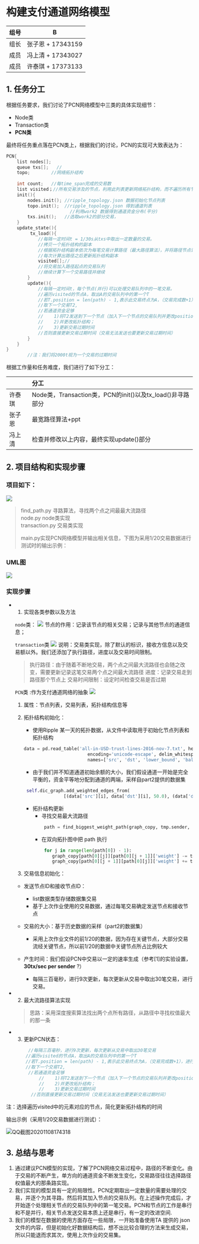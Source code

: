 # 构建支付通道网络模型

| 组号 | B       |
| ---- | ----------- |
| 组长 | 张子恩 + 17343159  |
| 成员 | 冯上清 + 17343027 |
| 成员 | 许泰琪 + 17373133 |

## 1. 任务分工
根据任务要求，我们讨论了PCN网络模型中三类的具体实现细节：

- Node类
- Transaction类
- **PCN类**

最终将任务重点落在PCN类上，根据我们的讨论，PCN的实现可大致表达为：

```c
PCN{
	list nodes[];
	queue txs[];   //
	topo;        //网络拓扑结构
	
	int count;   //每time_span完成的交易数
	list visited；//所有交易涉及的节点，利用此列表更新网络拓扑结构，而不遍历所有节点，减少工作量
	init(){         
		nodes.init(); //ripple_topology.json 数据初始化节点列表
		topo.init();  //ripple_topology.json 得到通道列表
						//利用work2 数据得到通道资金分布(平分)
		txs.init();   //选取work2的部分交易，				
	}
	update_state(){
		 tx_load(){
            //每隔一定时间t = 1/30s从txs中取出一定数量的交易。
            //拷贝一个拓扑结构的副本
            //根据拓扑结构副本依次为每笔交易计算路径（最大路径算法），并将路径节点记录在visited，
            //每次计算出路径之后更新拓扑结构副本
            visited[];//
            //将交易加入路径起点的交易队列
            //继续计算下一个交易路径并继续
        }
        update(){
            //每隔一定时间t，每个节点(并行)可以处理交易队列中的一笔交易。
            //遍历visited的节点A，取出A的交易队列中的第一个T
            //若T.position = len(path) - 1,表示此交易终点为A，（交易完成数+1），进行下一步；交易过期则直接进行下一步
            //取下一个交易T2,
            //若通道资金足够
            //    1)将T2发送到下一个节点（加入下一个节点的交易队列并更改position）
            //    2)并更改拓扑结构；
            //    3)更新交易过期时间
            //否则直接更新交易过期时间（交易无法发送也要更新交易过期时间）      
        }
	}	
}
		//注：我们将2000t视为一个交易的过期时间
```

根据工作量和任务难度，我们进行了如下分工：

|        | 分工                                                      |
| :----- | :-------------------------------------------------------- |
| 许泰琪 | Node类，Transaction类，PCN的init()以及tx_load()非寻路部分 |
| 张子恩 | 最宽路径算法+ppt                                          |
| 冯上清 | 检查并修改以上内容，最终实现update()部分                  |



## 2. 项目结构和实现步骤
### 项目如下：<br>
![](image/1.png)


>find_path.py 寻路算法，寻找两个点之间最最大流路径<br>
>node.py  node类实现<br>
>transaction.py   交易类实现
>
>main.py实现PCN网络模型并输出相关信息，下图为采用1/20交易数据进行测试时的输出示例：

### UML图
![](image/6.png)

### 实现步骤
* 1. 实现各类参数以及方法
  
  `node`类：
  ![](image/3.png)
  节点的作用：记录该节点的相关交易；记录与其他节点的通道信息；

  `transaction`类
  ![](image/4.png)
  说明：交易类实现，除了默认的标识，接收方信息以及交易额以外。我们还添加了执行路径，进度以及交易时间限制。
  >执行路径：由于随着不断地交易，两个点之间最大流路径也会随之改变，需要更新记录这笔交易两个点之间最大流路径
  >进度：记录交易走到路径那个节点上
  >交易时间限制：设定时间检查交易是否过期

  `PCN`类 :作为支付通道网络的抽象
  ![](image/5.png)
  1. 属性：节点列表，交易列表，拓扑结构信息等
  2. 拓扑结构初始化：
     - 使用Ripple 某一天的拓扑数据，从文件中读取用于初始化节点列表和拓扑结构
     ~~~python
     data = pd.read_table('all-in-USD-trust-lines-2016-nov-7.txt', header=None,
                             encoding='unicode-escape', delim_whitespace=True,
                             names=['src', 'dst', 'lower_bound', 'balance', 'upper_bound'])
     ~~~
     - 由于我们并不知道通道初始余额的大小，我们假设通道一开始是完全平衡的，资金平等地分配到通道的两端，采样自part2提供的数据集
     ~~~python
      self.dic_graph.add_weighted_edges_from(
                    [(data['src'][i], data['dst'][i], 50.0), (data['dst'][i], data['src'][i], 50.0)])  # 有向图添加边，金额平分
     ~~~
     - 拓扑结构更新
       * 寻找交易最大流路径
         ~~~python
          path = find_biggest_weight_path(graph_copy, tmp.sender, tmp.receiver)
         ~~~
       * 在双向拓扑图中把 path 执行
         ~~~python
          for j in range(len(path[0]) - 1):
             graph_copy[path[0][j]][path[0][j + 1]]['weight'] -= tmp.trade
             graph_copy[path[0][j + 1]][path[0][j]]['weight'] += tmp.trade
         ~~~


   1. 交易信息初始化：

    - 发送节点ID和接收节点ID：
      * list数据类型存储数据集交易
      * 基于上次作业使用的交易数据，通过每笔交易确定发送节点和接收节点
    - 交易的大小：基于历史数据的采样（part2的数据集）
      * 采用上次作业文件的前1/20的数据，因为存在关键节点，大部分交易流经关键节点，所以前1/20的数据中关键节点所占比例较大
    
    - 产生时间：我们假设PCN中交易以一定的速率生成（参考[1]的实验设置，**30tx/sec per sender** ?） 
      * 每隔三百毫秒，进行9次更新，每次更新从交易中取出30笔交易，进行交易。

* 2. 最大流路径算法实现
   >思路：采用深度搜索算法找出两个点所有路径，从路径中寻找权值最大的那一条
* 3.  更新PCN状态：

  ~~~c
       //每隔三百毫秒，进行9次更新，每次更新从交易中取出30笔交易
      //遍历visited的节点A，取出A的交易队列中的第一个T
      //若T.position = len(path) - 1,表示此交易终点为A，（交易完成数+1），进行下一步；交易过期则直接进行下一步
      //取下一个交易T2,
       //若通道资金足够
           //    1)将T2发送到下一个节点（加入下一个节点的交易队列并更改position）
           //    2)并更改拓扑结构；
           //    3)更新交易过期时间
        //否则直接更新交易过期时间（交易无法发送也要更新交易过期时间）      
  ~~~


注：选择遍历visited中的元素对应的节点，简化更新拓扑结构的时间

输出示例（采用1/20交易数据进行测试）：

![QQ截图20201108174318](assets/QQ截图20201108174318.png)

## 3. 总结与思考

1.  通过建议PCN模型的实现，了解了PCN网络交易过程中，路径的不断变化。由于交易的不断产生，单方向的通道资金不断发生变化，交易路径往往选择路径权值最大的那条路实现。
2. 我们实现的模型具有一定的局限性。PCN定期取出一定数量的需要处理的交易，并逐个为其寻路，然后将其加入节点的交易队列。在上述操作完成后，才开始逐个处理相关节点的交易队列中的第一笔交易。PCN和节点的工作是串行和不是并行，相关节点发送交易本质上还是串行，有一定的改进空间.
3. 我们的模型在数据的使用方面存在一些局限，一开始准备使用TA 提供的 json 文件的内容，但是初始化好数据结构后，想不出比较合理的方法来生成交易，所以只能退而求其次，使用上次作业的交易集。






